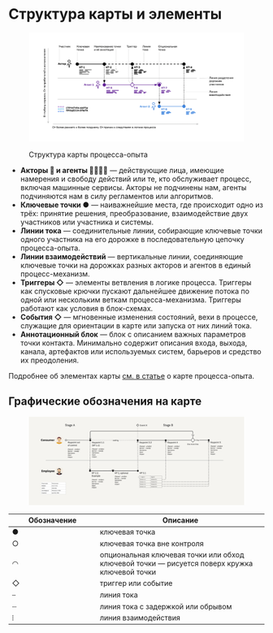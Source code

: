 # Структура карты и элементы

<figure><img src=".gitbook/assets/@ashapiro 2024-04-05 at 01.28.02.png" alt=""><figcaption><p>Структура карты процесса-опыта</p></figcaption></figure>

* **Акторы 👩 и агенты 👱🏻‍♂️🤖** — действующие лица, имеющие намерения и свободу действий или те, кто обслуживает процесс, включая машинные сервисы. Акторы не подчинены нам, агенты подчиняются нам в силу регламентов или алгоритмов.
* **Ключевые точки ●** — наиважнейшие места, где происходит одно из трёх: принятие решения, преобразование, взаимодействие двух участников или участника и системы.
* **Линии тока** — соединительные линии, собирающие ключевые точки одного участника на его дорожке в последовательную цепочку процесса-опыта.
* **Линии взаимодействий** — вертикальные линии, соединяющие ключевые точки на дорожках разных акторов и агентов в единый процесс-механизм.
* **Триггеры ◇** — элементы ветвления в логике процесса. Триггеры как спусковые крючки пускают дальнейшее движение потока по одной или нескольким веткам процесса-механизма. Триггеры работают как условия в блок-схемах.
* **События ◇** — мгновенные изменения состояний, вехи в процессе, служащие для ориентации в карте или запуска от них линий тока.
* **Аннотационный блок** — блок с описанием важных параметров точки контакта. Минимально содержит описания входа, выхода, канала, артефактов или используемых систем, барьеров и средство их преодоления.&#x20;

Подробнее об элементах карты [см. в статье](https://ashapiro.ru/articles/xpm#elements) о карте процесса-опыта.



## Графические обозначения на карте <a href="#user-content-notation" id="user-content-notation"></a>

<figure><img src=".gitbook/assets/КПО. Все материалы - XPM Monochrome Template (1).jpg" alt=""><figcaption></figcaption></figure>

<table><thead><tr><th width="159">Обозначение</th><th>Описание</th></tr></thead><tbody><tr><td>●</td><td>ключевая точка</td></tr><tr><td>○</td><td>ключевая точка вне контроля</td></tr><tr><td>◠</td><td>опциональная ключевая точки или обход ключевой точки — рисуется поверх кружка ключевой точки</td></tr><tr><td>◇</td><td>триггер или событие</td></tr><tr><td>⎯</td><td>линия тока</td></tr><tr><td>┈</td><td>линия тока с задержкой или обрывом</td></tr><tr><td>⦙</td><td>линия взаимодействия</td></tr></tbody></table>

